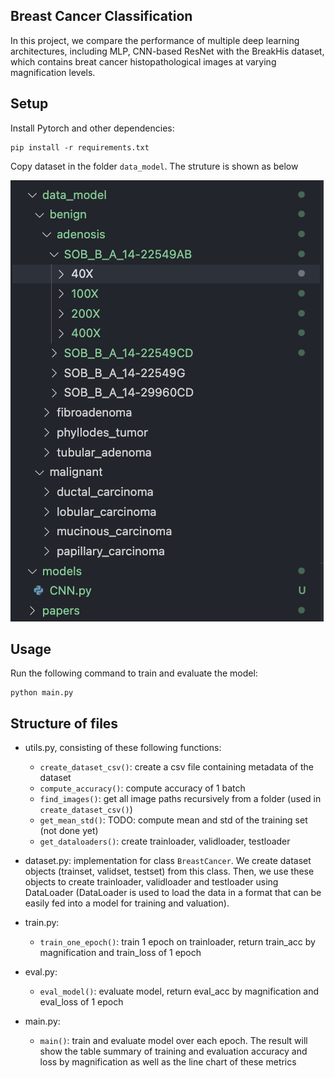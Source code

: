## Breast Cancer Classification

In this project, we compare the performance of multiple deep learning architectures, including MLP, CNN-based ResNet with the BreakHis dataset, which contains breat cancer histopathological images at varying magnification levels. 

## Setup
Install Pytorch and other dependencies:

	pip install -r requirements.txt


Copy dataset in the folder `data_model`.
The struture is shown as below

![alt text](https://raw.githubusercontent.com/khanhvynguyen/Breast_Cancer_NN_Project/main/pics/dataset.png?token=GHSAT0AAAAAACDIHFII3ZXHB5PGZE4PNJWKZK6K6MA)



## Usage

Run the following command to train and evaluate the model:

	python main.py


## Structure of files

- utils.py, consisting of these following functions:
	+ `create_dataset_csv()`: create a csv file containing metadata of the dataset
	+ `compute_accuracy()`: compute accuracy of 1 batch
	+ `find_images()`: get all image paths recursively from a folder (used in `create_dataset_csv()`)
	+ `get_mean_std()`: TODO: compute mean and std of the training set (not done yet)
	+ `get_dataloaders()`: create trainloader, validloader, testloader
	
- dataset.py: implementation for class `BreastCancer`. 
We create dataset objects (trainset, validset, testset) from this class. Then, we use these objects to create trainloader, validloader and testloader using DataLoader (DataLoader is used to load the data in a format that can be easily fed into a model for training and valuation).

- train.py:
    + `train_one_epoch()`: train 1 epoch on trainloader, return train_acc by magnification and train_loss of 1 epoch

- eval.py:
    + `eval_model()`: evaluate model, return eval_acc by magnification and eval_loss of 1 epoch
    
- main.py: 
    + `main()`: train and evaluate model over each epoch. The result will show the table summary of training and evaluation accuracy and loss by magnification as well as the line chart of these metrics
